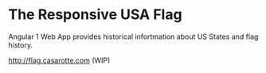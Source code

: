 # The Responsive USA Flag

Angular 1 Web App provides historical infortmation about US States and flag history.

http://flag.casarotte.com (WIP)
